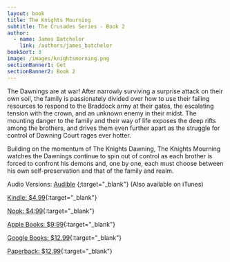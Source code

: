 ```yaml
---
layout: book
title: The Knights Mourning
subtitle: The Crusades Series - Book 2
author: 
  - name: James Batchelor
    link: /authors/james_batchelor
bookSort: 3
image: /images/knightsmorning.png
sectionBanner1: Get
sectionBanner2: Book 2
---
```

The Dawnings are at war! After narrowly surviving a surprise attack on their own soil, the family is passionately divided over how to use their failing resources to respond to the Braddock army at their gates, the escalating tension with the crown, and an unknown enemy in their midst. The mounting danger to the family and their way of life exposes the deep rifts among the brothers, and drives them even further apart as the struggle for control of Dawning Court rages ever hotter. 
<!--more-->
Building on the momentum of The Knights Dawning, The Knights Mourning watches the Dawnings continue to spin out of control as each brother is forced to confront his demons and, one by one, each must choose between his own self-preservation and that of the family and realm.

Audio Versions: [Audible](https://www.audible.com/pd/The-Knights-Mourning-Audiobook/B0B99L836L?qid=1660250508&sr=1-1&ref=a_search_c3_lProduct_1_1&pf_rd_p=83218cca-c308-412f-bfcf-90198b687a2f&pf_rd_r=W4Y85QDM0AWT04A5XDKK "Buy from Audible") {;target="_blank"} (Also available on iTunes)

[Kindle: $4.99](https://www.amazon.com/Knights-Mourning-Crusades-Book-ebook-dp-B00D47C928/dp/B00D47C928/ref=mt_other?_encoding=UTF8&me=&qid= "Buy from Amazon"){:target="_blank"}

[Nook: $4:99](https://www.barnesandnoble.com/w/the-knights-mourning-james-batchelor/1115465653?ean=2940016792248 "Buy from Barnes and Noble"){:target="_blank"}

[Apple Books: $9:99](https://books.apple.com/us/book/the-knights-mourning/id725925163?ls=1 "Buy from Apple"){:target="_blank"}

[Google Books: $12.99](https://play.google.com/store/books/details/James_Batchelor_The_Knights_Mourning?id=TdZHdLhv8KIC&feature=search_result#?t=W251bGwsMSwxLDEsImJvb2stVGRaSGRMaHY4S0lDIl0. "Buy from Google Books"){:target="_blank"}

[Paperback: $12.99](https://www.amazon.com/gp/product/0984004491?ref_=dbs_m_mng_rwt_calw_tpbk_1&storeType=ebooks "Buy from Amazon"){:target="_blank"}
